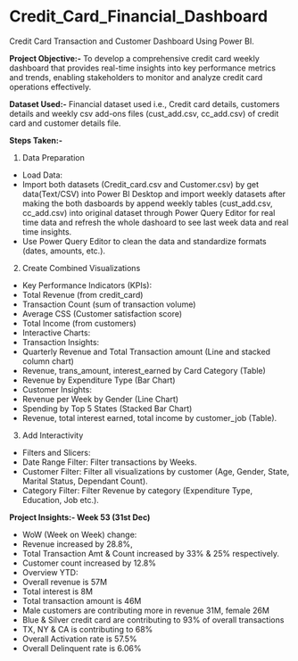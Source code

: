 # Credit_Card_Financial_Dashboard
Credit Card Transaction and Customer Dashboard Using Power BI.

**Project Objective:-**
To develop a comprehensive credit card weekly dashboard that provides real-time insights into key performance metrics and trends, enabling stakeholders to monitor and analyze credit card operations effectively.

**Dataset Used:-** 
Financial dataset used i.e., Credit card details, customers details and weekly csv add-ons files (cust_add.csv, cc_add.csv) of credit card and customer details file.

**Steps Taken:-**
1. Data Preparation
* Load Data:
 * Import both datasets (Credit_card.csv and Customer.csv) by get data(Text/CSV) into Power BI Desktop and import weekly datasets after making the both dasboards by append weekly tables (cust_add.csv, 
    cc_add.csv) into original dataset through Power Query Editor for real time data and refresh the whole dashoard to see last week data and real time insights.
 * Use Power Query Editor to clean the data and standardize formats (dates, amounts, etc.).
2. Create Combined Visualizations
* Key Performance Indicators (KPIs):
 * Total Revenue (from credit_card)
 * Transaction Count (sum of transaction volume)
 * Average CSS (Customer satisfaction score)
 * Total Income (from customers)
* Interactive Charts:
 * Transaction Insights:
  * Quarterly Revenue and Total Transaction amount (Line and stacked column chart)
  * Revenue, trans_amount, interest_earned by Card Category (Table)
  * Revenue by Expenditure Type (Bar Chart)
 * Customer Insights:
  * Revenue per Week by Gender (Line Chart)
  * Spending by Top 5 States (Stacked Bar Chart)
  * Revenue, total interest earned, total income by customer_job (Table).
3. Add Interactivity
* Filters and Slicers:
 * Date Range Filter: Filter transactions by Weeks.
 * Customer Filter: Filter all visualizations by customer (Age, Gender, State, Marital Status, Dependant Count).
 * Category Filter: Filter Revenue by category (Expenditure Type, Education, Job etc.).

**Project Insights:- Week 53 (31st Dec)**
* WoW (Week on Week) change:
 * Revenue increased by 28.8%,
 * Total Transaction Amt & Count increased by 33% & 25% respectively.
 * Customer count increased by 12.8%
* Overview YTD:
 * Overall revenue is 57M
 * Total interest is 8M
 * Total transaction amount is 46M
 * Male customers are contributing more in revenue 31M, female 26M
 * Blue & Silver credit card are contributing to 93% of overall transactions
 * TX, NY & CA is contributing to 68%
 * Overall Activation rate is 57.5%
 * Overall Delinquent rate is 6.06%

